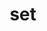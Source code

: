 ---
category: 3-letters
denotation: null
name: set
reference_link: https://www.etymonline.com/word/set
root_language: null
root_name: null
title: set
type: free
word_sums:
- respelling: set
  sum: 'Set + '
---